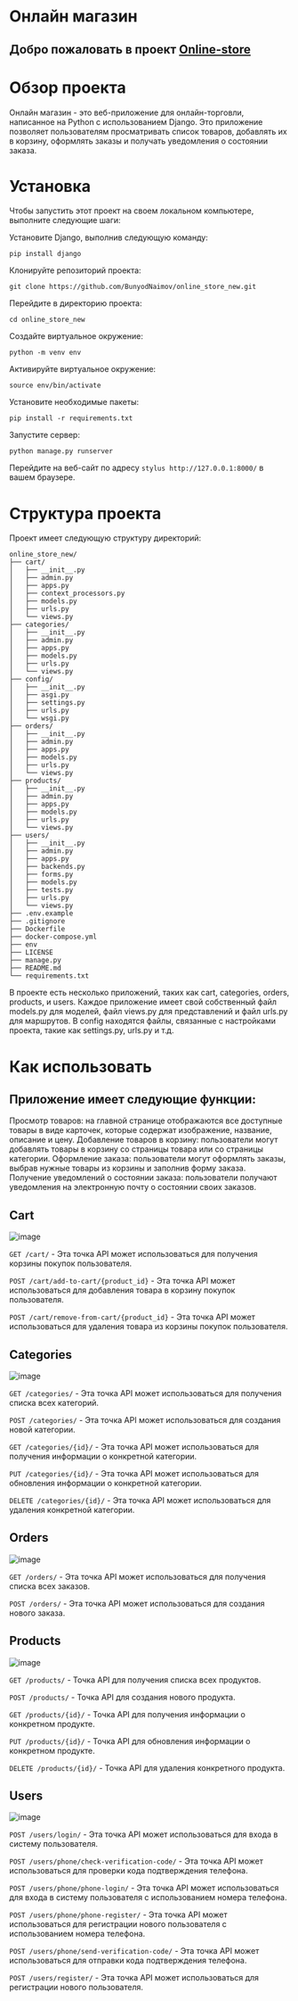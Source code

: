 # Онлайн магазин

## Добро пожаловать в проект [Online-store](https://bunyodnaimov.pythonanywhere.com/swagger/)
# Обзор проекта

Онлайн магазин - это веб-приложение для онлайн-торговли, написанное на Python с использованием Django. Это приложение позволяет пользователям просматривать список товаров, добавлять их в корзину, оформлять заказы и получать уведомления о состоянии заказа.

# Установка

Чтобы запустить этот проект на своем локальном компьютере, выполните следующие шаги:

Установите Django, выполнив следующую команду:
```stylus
pip install django
```

Клонируйте репозиторий проекта:
```stylus
git clone https://github.com/BunyodNaimov/online_store_new.git
```

Перейдите в директорию проекта:
```stylus
cd online_store_new
```
Создайте виртуальное окружение:
```stylus
python -m venv env
```

Активируйте виртуальное окружение:
```stylus
source env/bin/activate
```
Установите необходимые пакеты:
```stylus
pip install -r requirements.txt
```

Запустите сервер:
```stylus
python manage.py runserver
```

Перейдите на веб-сайт по адресу ```stylus http://127.0.0.1:8000/``` в вашем браузере.

# Структура проекта

Проект имеет следующую структуру директорий:

```stylus
online_store_new/
├── cart/
│   ├── __init__.py
│   ├── admin.py
│   ├── apps.py
│   ├── context_processors.py
│   ├── models.py
│   ├── urls.py
│   └── views.py
├── categories/
│   ├── __init__.py
│   ├── admin.py
│   ├── apps.py
│   ├── models.py
│   ├── urls.py
│   └── views.py
├── config/
│   ├── __init__.py
│   ├── asgi.py
│   ├── settings.py
│   ├── urls.py
│   └── wsgi.py
├── orders/
│   ├── __init__.py
│   ├── admin.py
│   ├── apps.py
│   ├── models.py
│   ├── urls.py
│   └── views.py
├── products/
│   ├── __init__.py
│   ├── admin.py
│   ├── apps.py
│   ├── models.py
│   ├── urls.py
│   └── views.py
├── users/
│   ├── __init__.py
│   ├── admin.py
│   ├── apps.py
│   ├── backends.py
│   ├── forms.py
│   ├── models.py
│   ├── tests.py
│   ├── urls.py
│   └── views.py
├── .env.example
├── .gitignore
├── Dockerfile
├── docker-compose.yml
├── env
├── LICENSE
├── manage.py
├── README.md
└── requirements.txt
```
В проекте есть несколько приложений, таких как cart, categories, orders, products, и users. Каждое приложение имеет свой собственный файл models.py для моделей, файл views.py для представлений и файл urls.py для маршрутов. В config находятся файлы, связанные с настройками проекта, такие как settings.py, urls.py и т.д.

# Как использовать

## Приложение имеет следующие функции:

Просмотр товаров: на главной странице отображаются все доступные товары в виде карточек, которые содержат изображение, название, описание и цену.
Добавление товаров в корзину: пользователи могут добавлять товары в корзину со страницы товара или со страницы категории.
Оформление заказа: пользователи могут оформлять заказы, выбрав нужные товары из корзины и заполнив форму заказа.
Получение уведомлений о состоянии заказа: пользователи получают уведомления на электронную почту о состоянии своих заказов.

## Cart
![image](https://github.com/BunyodNaimov/online_store_new/assets/122611882/661a2ee4-2482-4624-88f2-9af352df4a1c)

```GET /cart/``` - Эта точка API может использоваться для получения корзины покупок пользователя.

```POST /cart/add-to-cart/{product_id}``` - Эта точка API может использоваться для добавления товара в корзину покупок пользователя.

```POST /cart/remove-from-cart/{product_id}``` - Эта точка API может использоваться для удаления товара из корзины покупок пользователя.

## Categories
![image](https://github.com/BunyodNaimov/online_store_new/assets/122611882/64da5f06-a87b-44b0-a1e8-fe0aecb80a1d)

```GET /categories/``` - Эта точка API может использоваться для получения списка всех категорий.

```POST /categories/``` - Эта точка API может использоваться для создания новой категории.

```GET /categories/{id}/``` - Эта точка API может использоваться для получения информации о конкретной категории.

```PUT /categories/{id}/``` - Эта точка API может использоваться для обновления информации о конкретной категории.

```DELETE /categories/{id}/``` - Эта точка API может использоваться для удаления конкретной категории.

## Orders
![image](https://github.com/BunyodNaimov/online_store_new/assets/122611882/47f7eb37-92ff-484e-91d0-642e036cee44)

```GET /orders/``` - Эта точка API может использоваться для получения списка всех заказов.

```POST /orders/``` - Эта точка API может использоваться для создания нового заказа.

## Products
![image](https://github.com/BunyodNaimov/online_store_new/assets/122611882/f8c163f3-cb3b-4176-a36b-2d1e2a684cc7)

```GET /products/``` - Точка API для получения списка всех продуктов.

```POST /products/``` - Точка API для создания нового продукта.

```GET /products/{id}/``` - Точка API для получения информации о конкретном продукте.

```PUT /products/{id}/``` - Точка API для обновления информации о конкретном продукте.

```DELETE /products/{id}/``` - Точка API для удаления конкретного продукта.

## Users
![image](https://github.com/BunyodNaimov/online_store_new/assets/122611882/c91662a0-7c13-44c5-a93b-b9ab16bd1086)

```POST /users/login/``` - Эта точка API может использоваться для входа в систему пользователя.

```POST /users/phone/check-verification-code/``` - Эта точка API может использоваться для проверки кода подтверждения телефона.

```POST /users/phone/phone-login/``` - Эта точка API может использоваться для входа в систему пользователя с использованием номера телефона.

```POST /users/phone/phone-register/``` - Эта точка API может использоваться для регистрации нового пользователя с использованием номера телефона.

```POST /users/phone/send-verification-code/``` - Эта точка API может использоваться для отправки кода подтверждения телефона.

```POST /users/register/``` - Эта точка API может использоваться для регистрации нового пользователя.
